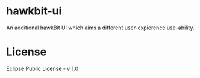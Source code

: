# hawkbit-ui
An additional hawkBit UI which aims a different user-expierence use-ability. 

# License
Eclipse Public License - v 1.0
